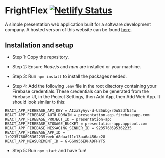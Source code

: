 # FrightFlex [![Netlify Status](https://api.netlify.com/api/v1/badges/7d0d1c53-5fe6-4b3e-a3bf-345c00e0b19d/deploy-status)](https://app.netlify.com/sites/cheery-squirrel-e30888/deploys)

A simple presentation web application built for a software development company. A hosted version of this website can be found [here](https://cheery-squirrel-e30888.netlify.app).

## Installation and setup
- Step 1: Copy the repository.

- Step 2: Ensure _Node.js_ and _npm_ are installed on your machine.

- Step 3: Run ```npm install``` to install the packages needed.

- Step 4: Add the following ```.env``` file in the root directory containing your Firebase credentials. These credentials can be generated from the Firebase UI, in the Project Settings, then Add App, then Add Web App. It should look similar to this:

```console
REACT_APP_FIREBASE_API_KEY = AIzaSyAyv-d-U35WbgxrDu53dfN34w
REACT_APP_FIREBASE_AUTH_DOMAIN = presentation-app.firebaseapp.com
REACT_APP_FIREBASE_PROJECT_ID = presentation-app
REACT_APP_FIREBASE_STORAGE_BUCKET = presentation-app.appspot.com
REACT_APP_FIREBASE_MESSAGING_SENDER_ID = 9235760695362235
REACT_APP_FIREBASE_APP_ID = 1:9235760695362235:web:d8daaf11c13aa6a456ac28
REACT_APP_MEASUREMENT_ID = G-GGX956ERHADFHYT5
```

- Step 5: Run ```npm start``` and have fun!
